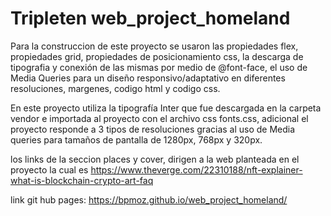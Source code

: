 # Tripleten web_project_homeland

Para la construccion de este proyecto se usaron las propiedades flex, propiedades grid, propiedades de posicionamiento css, la descarga de tipografia y conexión de las mismas por medio de @font-face, el uso de Media Queries para un diseño responsivo/adaptativo en diferentes resoluciones, margenes, codigo html y codigo css.

En este proyecto utiliza la tipografía Inter que fue descargada en la carpeta vendor e importada al proyecto con el archivo css fonts.css, adicional el proyecto responde a 3 tipos de resoluciones gracias al uso de Media queries para tamaños de pantalla de 1280px, 768px y 320px.

los links de la seccion places y cover, dirigen a la web planteada en el proyecto la cual es https://www.theverge.com/22310188/nft-explainer-what-is-blockchain-crypto-art-faq

link git hub pages: https://bpmoz.github.io/web_project_homeland/
